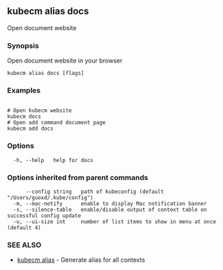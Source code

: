 ## kubecm alias docs

Open document website

### Synopsis

Open document website in your browser

```
kubecm alias docs [flags]
```

### Examples

```

# Open kubecm website
kubecm docs
# Open add command document page
kubecm add docs

```

### Options

```
  -h, --help   help for docs
```

### Options inherited from parent commands

```
      --config string   path of kubeconfig (default "/Users/guoxd/.kube/config")
  -m, --mac-notify      enable to display Mac notification banner
  -s, --silence-table   enable/disable output of context table on successful config update
  -u, --ui-size int     number of list items to show in menu at once (default 4)
```

### SEE ALSO

* [kubecm alias](kubecm_alias.md)	 - Generate alias for all contexts

